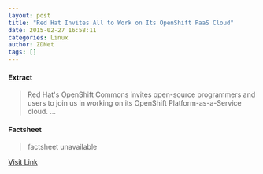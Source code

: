 ```yaml
---
layout: post
title: "​Red Hat Invites All to Work on Its OpenShift PaaS Cloud"
date: 2015-02-27 16:58:11
categories: Linux
author: ZDNet
tags: []
---
```



#### Extract
>Red Hat's OpenShift Commons invites open-source programmers and users to join us in working on its OpenShift Platform-as-a-Service cloud....

#### Factsheet
>factsheet unavailable

[Visit Link](https://www.linux.com/news/enterprise/cloud-computing/813105-red-hat-invites-all-to-work-on-its-openshift-paas-cloud/)



